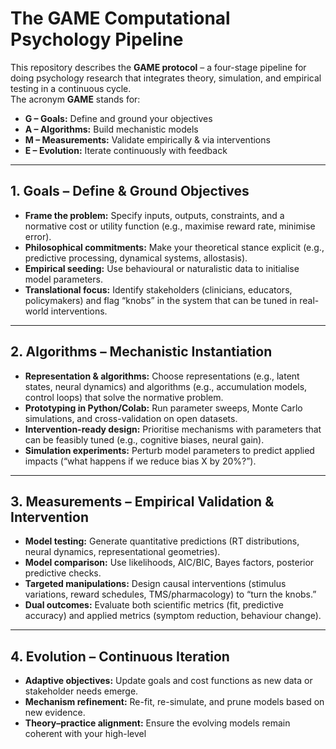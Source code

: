 # The GAME Computational Psychology Pipeline

This repository describes the **GAME protocol** – a four-stage pipeline for doing psychology research that integrates theory, simulation, and empirical testing in a continuous cycle.  
The acronym **GAME** stands for:

- **G – Goals:** Define and ground your objectives  
- **A – Algorithms:** Build mechanistic models  
- **M – Measurements:** Validate empirically & via interventions  
- **E – Evolution:** Iterate continuously with feedback  

---

## 1. Goals – Define & Ground Objectives
- **Frame the problem:** Specify inputs, outputs, constraints, and a normative cost or utility function (e.g., maximise reward rate, minimise error).  
- **Philosophical commitments:** Make your theoretical stance explicit (e.g., predictive processing, dynamical systems, allostasis).  
- **Empirical seeding:** Use behavioural or naturalistic data to initialise model parameters.  
- **Translational focus:** Identify stakeholders (clinicians, educators, policymakers) and flag “knobs” in the system that can be tuned in real-world interventions.

---

## 2. Algorithms – Mechanistic Instantiation
- **Representation & algorithms:** Choose representations (e.g., latent states, neural dynamics) and algorithms (e.g., accumulation models, control loops) that solve the normative problem.  
- **Prototyping in Python/Colab:** Run parameter sweeps, Monte Carlo simulations, and cross-validation on open datasets.  
- **Intervention-ready design:** Prioritise mechanisms with parameters that can be feasibly tuned (e.g., cognitive biases, neural gain).  
- **Simulation experiments:** Perturb model parameters to predict applied impacts (“what happens if we reduce bias X by 20%?”).

---

## 3. Measurements – Empirical Validation & Intervention
- **Model testing:** Generate quantitative predictions (RT distributions, neural dynamics, representational geometries).  
- **Model comparison:** Use likelihoods, AIC/BIC, Bayes factors, posterior predictive checks.  
- **Targeted manipulations:** Design causal interventions (stimulus variations, reward schedules, TMS/pharmacology) to “turn the knobs.”  
- **Dual outcomes:** Evaluate both scientific metrics (fit, predictive accuracy) and applied metrics (symptom reduction, behaviour change).  

---

## 4. Evolution – Continuous Iteration
- **Adaptive objectives:** Update goals and cost functions as new data or stakeholder needs emerge.  
- **Mechanism refinement:** Re-fit, re-simulate, and prune models based on new evidence.  
- **Theory–practice alignment:** Ensure the evolving models remain coherent with your high-level
